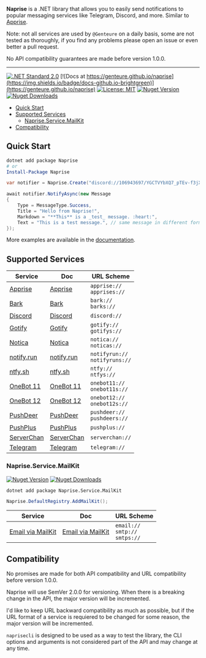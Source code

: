 **Naprise** is a .NET library that allows you to easily send notifications to popular messaging services like Telegram, Discord, and more. Similar to [Apprise](https://github.com/caronc/apprise).

Note: not all services are used by `@Genteure` on a daily basis, some are not tested as thoroughly, if you find any problems please open an issue or even better a pull request.

No API compatibility guarantees are made before version 1.0.0.

-----

[![.NET Standard 2.0](https://img.shields.io/badge/.NET%20Standard-2.0-brightgreen)](#)
[![Docs at https://genteure.github.io/naprise](https://img.shields.io/badge/docs-github.io-brightgreen)](https://genteure.github.io/naprise)
[![License: MIT](https://img.shields.io/github/license/genteure/naprise)](#)
[![Nuget Version](https://img.shields.io/nuget/v/naprise)](https://www.nuget.org/packages/Naprise)
[![Nuget Downloads](https://img.shields.io/nuget/dt/naprise)](https://www.nuget.org/packages/Naprise)

- [Quick Start](#quick-start)
- [Supported Services](#supported-services)
  - [Naprise.Service.MailKit](#napriseservicemailkit)
- [Compatibility](#compatibility)

## Quick Start

```powershell
dotnet add package Naprise
# or
Install-Package Naprise
```

```csharp
var notifier = Naprise.Create("discord://106943697/YGCTVYbXQ7_pTEv-f3jX3e", "notifyruns://notify.run/wiFAz0Kp2BsDicPZI4Tk");

await notifier.NotifyAsync(new Message
{
    Type = MessageType.Success,
    Title = "Hello from Naprise!",
    Markdown = "**This** is a _test_ message. :heart:",
    Text = "This is a test message.", // same message in different formats
});
```

More examples are available in the [documentation](https://genteure.github.io/naprise/usage-examples/).

## Supported Services

<!-- Generated by src/Naprise.DocGenerator -->

| Service | Doc | URL Scheme |
| ------- | --- | ---------- |
| [Apprise](https://github.com/caronc/apprise-api) | [Apprise](https://genteure.github.io/naprise/services/apprise) | `apprise://`<br>`apprises://` |
| [Bark](https://github.com/Finb/Bark) | [Bark](https://genteure.github.io/naprise/services/bark) | `bark://`<br>`barks://` |
| [Discord](https://discord.com) | [Discord](https://genteure.github.io/naprise/services/discord) | `discord://` |
| [Gotify](https://gotify.net/) | [Gotify](https://genteure.github.io/naprise/services/gotify) | `gotify://`<br>`gotifys://` |
| [Notica](https://notica.us/) | [Notica](https://genteure.github.io/naprise/services/notica) | `notica://`<br>`noticas://` |
| [notify.run](https://notify.run/) | [notify.run](https://genteure.github.io/naprise/services/notifyrun) | `notifyrun://`<br>`notifyruns://` |
| [ntfy.sh](https://ntfy.sh/) | [ntfy.sh](https://genteure.github.io/naprise/services/ntfy) | `ntfy://`<br>`ntfys://` |
| [OneBot 11](https://11.onebot.dev/) | [OneBot 11](https://genteure.github.io/naprise/services/onebot11) | `onebot11://`<br>`onebot11s://` |
| [OneBot 12](https://12.onebot.dev/) | [OneBot 12](https://genteure.github.io/naprise/services/onebot12) | `onebot12://`<br>`onebot12s://` |
| [PushDeer](https://www.pushdeer.com/) | [PushDeer](https://genteure.github.io/naprise/services/pushdeer) | `pushdeer://`<br>`pushdeers://` |
| [PushPlus](https://www.pushplus.plus/) | [PushPlus](https://genteure.github.io/naprise/services/pushplus) | `pushplus://` |
| [ServerChan](https://sct.ftqq.com/) | [ServerChan](https://genteure.github.io/naprise/services/serverchan) | `serverchan://` |
| [Telegram](https://telegram.org/) | [Telegram](https://genteure.github.io/naprise/services/telegram) | `telegram://` |

### Naprise.Service.MailKit

[![Nuget Version](https://img.shields.io/nuget/v/Naprise.Service.MailKit)](https://www.nuget.org/packages/Naprise.Service.MailKit)
[![Nuget Downloads](https://img.shields.io/nuget/dt/Naprise.Service.MailKit)](https://www.nuget.org/packages/Naprise.Service.MailKit)

```
dotnet add package Naprise.Service.MailKit
```

```csharp
Naprise.DefaultRegistry.AddMailKit();
```
<!-- Generated by src/Naprise.DocGenerator -->

| Service | Doc | URL Scheme |
| ------- | --- | ---------- |
| [Email via MailKit](https://genteure.github.io/naprise/services/mailkitemail) | [Email via MailKit](https://genteure.github.io/naprise/services/mailkitemail) | `email://`<br>`smtp://`<br>`smtps://` |


## Compatibility

No promises are made for both API compatibility and URL compatibility before version 1.0.0.

Naprise will use SemVer 2.0.0 for versioning. When there is a breaking change in the API, the major version will be incremented.

I'd like to keep URL backward compatibility as much as possible, but if the URL format of a service is requiered to be changed for some reason, the major version will be incremented.

`naprisecli` is designed to be used as a way to test the library, the CLI options and arguments is not considered part of the API and may change at any time.
